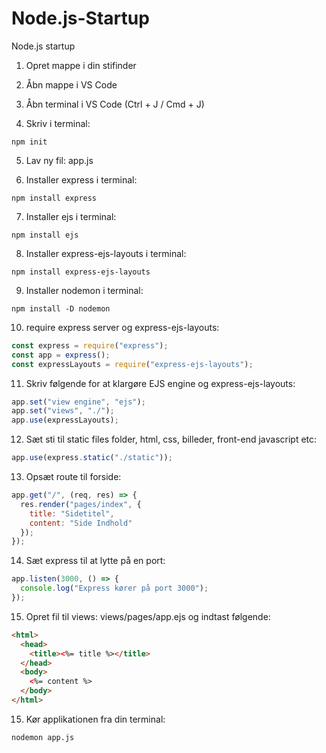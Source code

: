 # Node.js-Startup

Node.js startup

1. Opret mappe i din stifinder

2. Åbn mappe i VS Code

3. Åbn terminal i VS Code (Ctrl + J / Cmd + J)

4. Skriv i terminal:

```
npm init
```

5. Lav ny fil: app.js

6. Installer express i terminal:

```
npm install express
```

7. Installer ejs i terminal:

```
npm install ejs
```

8. Installer express-ejs-layouts i terminal:

```
npm install express-ejs-layouts
```

9. Installer nodemon i terminal:

```
npm install -D nodemon
```

10. require express server og express-ejs-layouts:
```javascript
const express = require("express");
const app = express();
const expressLayouts = require("express-ejs-layouts");
```

11. Skriv følgende for at klargøre EJS engine og express-ejs-layouts:
```javascript
app.set("view engine", "ejs");
app.set("views", "./");
app.use(expressLayouts);
```

12. Sæt sti til static files folder, html, css, billeder, front-end javascript etc:
```javascript
app.use(express.static("./static"));
```

13. Opsæt route til forside:
```javascript
app.get("/", (req, res) => {
  res.render("pages/index", {
    title: "Sidetitel",
    content: "Side Indhold"
  });
});
```

14. Sæt express til at lytte på en port:

```javascript
app.listen(3000, () => {
  console.log("Express kører på port 3000");
});
```

15. Opret fil til views: views/pages/app.ejs og indtast følgende:

```html
<html>
  <head>
    <title><%= title %></title>
  </head>
  <body>
    <%= content %>
  </body>
</html>
```

15. Kør applikationen fra din terminal:

```
nodemon app.js
```
